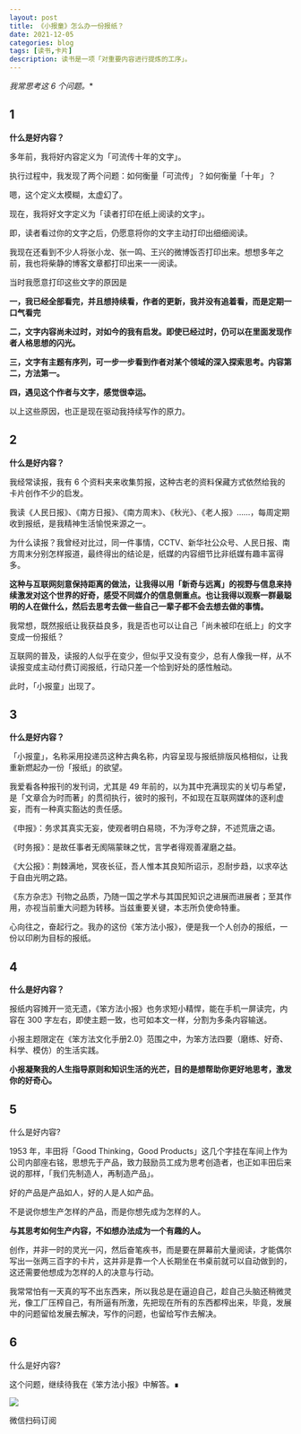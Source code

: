```yaml
---
layout: post
title: 《小报童》怎么办一份报纸？
date: 2021-12-05
categories: blog
tags: [读书,卡片]
description: 读书是一项「对重要内容进行提炼的工序」。
---
```




*我常思考这 6 个问题。**


## 1


**什么是好内容？**


多年前，我将好内容定义为「可流传十年的文字」。


执行过程中，我发现了两个问题：如何衡量「可流传」？如何衡量「十年」？


嗯，这个定义太模糊，太虚幻了。


现在，我将好文字定义为「读者打印在纸上阅读的文字」。


即，读者看过你的文字之后，仍愿意将你的文字主动打印出细细阅读。


我现在还看到不少人将张小龙、张一鸣、王兴的微博饭否打印出来。想想多年之前，我也将柴静的博客文章都打印出来一一阅读。


当时我愿意打印这些文字的原因是


**一，我已经全部看完，并且想持续看，作者的更新，我并没有追着看，而是定期一口气看完**
**​**

**二，文字内容尚未过时，对如今的我有启发。即使已经过时，仍可以在里面发现作者人格思想的闪光。**
**​**

**三，文字有主题有序列，可一步一步看到作者对某个领域的深入探索思考。内容第二，方法第一。**
**​**

**四，遇见这个作者与文字，感觉很幸运。**


以上这些原因，也正是现在驱动我持续写作的原力。


## 2


**什么是好内容？**


我经常读报，我有 6 个资料夹来收集剪报，这种古老的资料保藏方式依然给我的卡片创作不少的启发。


我读《人民日报》、《南方日报》、《南方周末》、《秋光》、《老人报》……，每周定期收到报纸，是我精神生活愉悦来源之一。


为什么读报？我曾经对比过，同一件事情，CCTV、新华社公众号、人民日报、南方周末分别怎样报道，最终得出的结论是，纸媒的内容细节比非纸媒有趣丰富得多。


**这种与互联网刻意保持距离的做法，让我得以用「新奇与远离」的视野与信息来持续激发对这个世界的好奇，感受不同媒介的信息侧重点。也让我得以观察一群最聪明的人在做什么，然后去思考去做一些自己一辈子都不会去想去做的事情。**


我常想，既然报纸让我获益良多，我是否也可以让自己「尚未被印在纸上」的文字变成一份报纸？


互联网的普及，读报的人似乎在变少，但似乎又没有变少，总有人像我一样，从不读报变成主动付费订阅报纸，行动只差一个恰到好处的感性触动。


此时，「小报童」出现了。


## 3


**什么是好内容？**


「小报童」，名称采用投递员这种古典名称，内容呈现与报纸排版风格相似，让我重新燃起办一份「报纸」的欲望。


我爱看各种报刊的发刊词，尤其是 49 年前的，以为其中充满现实的关切与希望，是「文章合为时而著」的贯彻执行，彼时的报刊，不如现在互联网媒体的逐利虚妄，而有一种真实豁达的责任感。


《申报》：务求其真实无妄，使观者明白易晓，不为浮夸之辞，不述荒唐之语。


《时务报》：是故任事者无阂隔蒙昧之忧，言学者得观善濯磨之益。


《大公报》：荆棘满地，冥夜长征，吾人惟本其良知所诏示，忍耐步趋，以求卒达于自由光明之路。


《东方杂志》刊物之品质，乃随一国之学术与其国民知识之进展而进展者；至其作用，亦视当前重大问题为转移。当兹重要关键，本志所负使命特重。


心向往之，奋起行之。我办的这份《笨方法小报》，便是我一个人创办的报纸，一份以印刷为目标的报纸。


## 4


**什么是好内容？**


报纸内容摊开一览无遗，《笨方法小报》也务求短小精悍，能在手机一屏读完，内容在 300 字左右，即使主题一致，也可如本文一样，分割为多条内容输送。


小报主题限定在《笨方法文化手册2.0》范围之中，为笨方法四要（磨练、好奇、科学、模仿）的生活实践。


**小报凝聚我的人生指导原则和知识生活的光芒，目的是想帮助你更好地思考，激发你的好奇心。**


## 5


什么是好内容?


1953 年，丰田将「Good Thinking，Good Products」这几个字挂在车间上作为公司内部座右铭，思想先于产品，致力鼓励员工成为思考创造者，也正如丰田后来说的那样，「我们先制造人，再制造产品」。


好的产品是产品如人，好的人是人如产品。


不是说你想生产怎样的产品，而是你想先成为怎样的人。


**与其思考如何生产内容，不如想办法成为一个有趣的人。**


创作，并非一时的灵光一闪，然后奋笔疾书，而是要在屏幕前大量阅读，才能偶尔写出一张两三百字的卡片，这并非是靠一个人长期坐在书桌前就可以自动做到的，这还需要他想成为怎样的人的决意与行动。


我常常怕有一天真的写不出东西来，所以我总是在逼迫自己，趁自己头脑还稍微灵光，像工厂压榨自己，有所逼有所激，先把现在所有的东西都榨出来，毕竟，发展中的问题留给发展去解决，写作的问题，也留给写作去解决。


## 6


什么是好内容?


这个问题，继续待我在《笨方法小报》中解答。∎
​

![](https://s3.bmp.ovh/imgs/2021/12/ac35ba03bf215711.jpg)

微信扫码订阅
